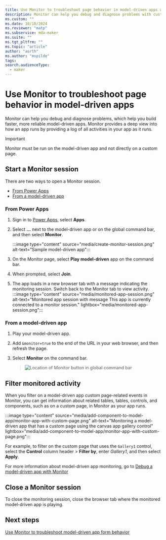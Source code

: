 ```yaml
---
title: Use Monitor to troubleshoot page behavior in model-driven apps with Power Apps
description: Monitor can help you debug and diagnose problems with custom pages. Discover how to troubleshoot page behavior in model-driven apps using the Monitor tool.
ms.custom: ""
ms.date: 10/18/2024
ms.reviewer: "matp"
ms.subservice: mda-maker
ms.suite: ""
ms.tgt_pltfrm: ""
ms.topic: "article"
author: "aorth"
ms.author: "mspilde"
tags: 
search.audienceType: 
  - maker
---
```

# Use Monitor to troubleshoot page behavior in model-driven apps

Monitor can help you debug and diagnose problems, which help you build faster, more reliable model-driven apps. Monitor provides a deep view into how an app runs by providing a log of all activities in your app as it runs.

  > [!IMPORTANT]
  > Monitor must be run on the model-driven app and not directly on a custom page.

## Start a Monitor session

There are two ways to open a Monitor session.

- [From Power Apps](#from-power-apps)
- [From a model-driven app](#from-a-model-driven-app)

### From Power Apps

1. Sign in to [Power Apps](https://make.powerapps.com/), select **Apps**.
1. Select **...** next to the model-driven app or on the global command bar, and then select **Monitor**.

   :::image type="content" source="media/create-monitor-session.png" alt-text="Sample model-driven app":::

1. On the Monitor page, select **Play model-driven** app on the command bar.
1. When prompted, select **Join**.
1. The app loads in a new browser tab with a message indicating the monitoring session. Switch back to the Monitor tab to view activity.
   :::image type="content" source="media/monitored-app-session.png" alt-text="Monitored app session with message This app is currently connected to a monitor session." lightbox="media/monitored-app-session.png":::

### From a model-driven app

1. Play your model-driven app.
2. Add `&monitor=true` to the end of the URL in your web browser, and then refresh the page.
3. Select **Monitor** on the command bar.

    > ![Location of Monitor button in global command bar](https://user-images.githubusercontent.com/69216748/146047014-b9428da5-138a-4ccf-b74c-b45a0a0685b9.png)

## Filter monitored activity

When you filter on a model-driven app custom page-related events in Monitor, you can get information about related tables, tables, controls, and components, such as on a custom page, in Monitor as your app runs.

:::image type="content" source="media/add-component-to-model-app/monitor-app-with-custom-page.png" alt-text="Monitoring a model-driven app that has a custom page using the canvas app gallery control" lightbox="media/add-component-to-model-app/monitor-app-with-custom-page.png":::

For example, to filter on the custom page that uses the `Gallery1` control, select the **Control** column header > **Filter by**, enter *Gallery1*, and then select **Apply**.

For more information about model-driven app monitoring, go to [Debug a model-driven app with Monitor](../monitor-modelapps.md)

## Close a Monitor session

To close the monitoring session, close the browser tab where the monitored model-driven app is playing.

## Next steps

[Use Monitor to troubleshoot model-driven app form behavior](monitor-form-checker.md)
